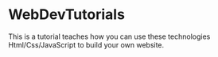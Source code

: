 # WebDevTutorials
 This is a tutorial teaches how you can use these technologies  Html/Css/JavaScript to build your own website.
